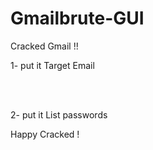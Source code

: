# Gmailbrute-GUI
Cracked Gmail !!


1- put it Target Email 

<br> </br>

2- put it List passwords 

Happy Cracked !
